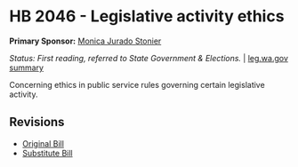 # HB 2046 - Legislative activity ethics
**Primary Sponsor:** [Monica Jurado Stonier](/person/leg/monica.stonier.md)

*Status: First reading, referred to State Government & Elections.* | [leg.wa.gov summary](https://app.leg.wa.gov/billsummary?BillNumber=2046&Year=2021)

Concerning ethics in public service rules governing certain legislative activity.

## Revisions
* [Original Bill](1/)
* [Substitute Bill](S/)